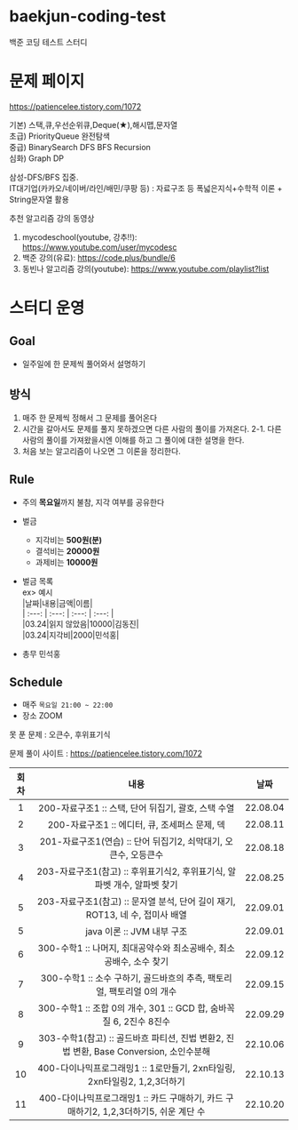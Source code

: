 # baekjun-coding-test
백준 코딩 테스트 스터디  

# 문제 페이지
https://patiencelee.tistory.com/1072  

기본) 스택,큐,우선순위큐,Deque(★),해시맵,문자열  
초급) PriorityQueue 완전탐색  
중급) BinarySearch DFS BFS Recursion  
심화) Graph DP  

삼성-DFS/BFS 집중.  
IT대기업(카카오/네이버/라인/배민/쿠팡 등) : 자료구조 등 폭넓은지식+수학적 이론 + String문자열 활용  

추천 알고리즘 강의 동영상  
1. mycodeschool(youtube, 강추!!): https://www.youtube.com/user/mycodesc  
2. 백준 강의(유료): https://code.plus/bundle/6  
3. 동빈나 알고리즘 강의(youtube): https://www.youtube.com/playlist?list  


# 스터디 운영

## Goal
* 일주일에 한 문제씩 풀어와서 설명하기

## 방식
1. 매주 한 문제씩 정해서 그 문제를 풀어온다
2. 시간을 갈아서도 문제를 풀지 못하겠으면 다른 사람의 풀이를 가져온다.
2-1. 다른 사람의 풀이를 가져왔을시엔 이해를 하고 그 풀이에 대한 설명을 한다.
3. 처음 보는 알고리즘이 나오면 그 이론을 정리한다.  
        
## Rule
- 주의 **목요일**까지 불참, 지각 여부를 공유한다
- 벌금
    - 지각비는 **500원(분)**
    - 결석비는 **20000원**
    - 과제비는 **10000원**
    
- 벌금 목록  
ex> 예시    
|날짜|내용|금액|이름|  
| :---: | :---: | :---: | :---: |  
|03.24|읽지 않았음|10000|김동진|  
|03.24|지각비|2000|민석홍|  

- 총무 민석홍

## Schedule
- 매주  `목요일 21:00 ~ 22:00`  
- 장소 ZOOM
 
 못 푼 문제 : 오큰수, 후위표기식  
 
 문제 풀이 사이트 : https://patiencelee.tistory.com/1072    
 
|회차|내용|날짜|
| :---: | :---: | :---: |
| 1 | 200-자료구조1 :: 스택, 단어 뒤집기, 괄호, 스택 수열 | 22.08.04 |
| 2 | 200-자료구조1 :: 에디터, 큐, 조세퍼스 문제, 덱 | 22.08.11 |
| 3 | 201-자료구조1(연습) :: 단어 뒤집기2, 쇠막대기, 오큰수, 오등큰수 | 22.08.18 |
| 4 | 203-자료구조1(참고) :: 후위표기식2, 후위표기식, 알파벳 개수, 알파벳 찾기 | 22.08.25 |
| 5 | 203-자료구조1(참고) :: 문자열 분석, 단어 길이 재기, ROT13, 네 수, 접미사 배열 | 22.09.01 |
| 5 | java 이론 :: JVM 내부 구조 | 22.09.01 |
| 6 | 300-수학1 :: 나머지, 최대공약수와 최소공배수, 최소공배수, 소수 찾기 | 22.09.12 |
| 7 | 300-수학1 :: 소수 구하기, 골드바흐의 추측, 팩토리얼, 팩토리얼 0의 개수 | 22.09.15 |
| 8 | 300-수학1 :: 조합 0의 개수, 301 :: GCD 합, 숨바꼭질 6, 2진수 8진수 | 22.09.29 |
| 9 | 303-수학1(참고) :: 골드바흐 파티션, 진법 변환2, 진법 변환, Base Conversion, 소인수분해 | 22.10.06 |
| 10 | 400-다이나믹프로그래밍1 :: 1로만들기, 2xn타일링, 2xn타일링2, 1,2,3더하기 | 22.10.13 |
| 11 | 400-다이나믹프로그래밍1 :: 카드 구매하기, 카드 구매하기2, 1,2,3더하기5, 쉬운 계단 수 | 22.10.20 |
